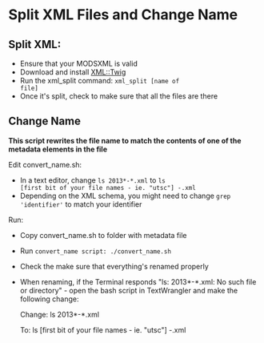 Split XML Files and Change Name
============

Split XML:
----------

- Ensure that your MODSXML is valid
- Download and install [XML::Twig](http://search.cpan.org/~mirod/XML-Twig-3.48/Twig.pm)
- Run the xml_split command: <code>xml_split [name of file]</code>
- Once it's split, check to make sure that all the files are there


Change Name
-----------
**This script rewrites the file name to match the contents of one of the metadata elements in the file**

Edit convert_name.sh:
- In a text editor, change <code>ls 2013*-*.xml</code> to <code>ls [first bit of your file names - ie. "utsc"] *-*.xml</code>
- Depending on the XML schema, you might need to change <code>grep 'identifier'</code> to match your identifier

Run:
- Copy convert_name.sh to folder with metadata file
- Run <code>convert_name script: ./convert_name.sh</code>
- Check the make sure that everything's renamed properly



- When renaming, if the Terminal responds "ls: 2013*-*.xml: No such file or directory" - open the bash script in TextWrangler and make the following change:

	Change:
		ls 2013*-*.xml
	
	To:
		ls [first bit of your file names - ie. "utsc"] *-*.xml

